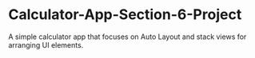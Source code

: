 # Calculator-App-Section-6-Project
A simple calculator app that focuses on Auto Layout and stack views for arranging UI elements.
